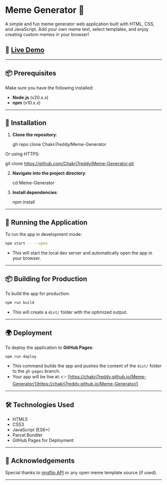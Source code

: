 

# Meme Generator 🎨

A simple and fun meme generator web application built with HTML, CSS, and JavaScript. Add your own meme text, select templates, and enjoy creating custom memes in your browser!

## 🔗 [Live Demo](https://chakri7reddy.github.io/Meme-Generator/)

---

## 📦 Prerequisites

Make sure you have the following installed:

- **Node.js** (v20.x.x)
- **npm** (v10.x.x)

---

## 🚀 Installation

1. **Clone the repository**:


   gh repo clone Chakri7reddy/Meme-Generator


Or using HTTPS:


git clone https://github.com/Chakri7reddy/Meme-Generator.git


2. **Navigate into the project directory**:

  
   cd Meme-Generator
  

3. **Install dependencies**:

  
   npm install
 

---

## 🧪 Running the Application

To run the app in development mode:

```bash
npm start -- --open
```

* This will start the local dev server and automatically open the app in your browser.

---

## 📦 Building for Production

To build the app for production:

```bash
npm run build
```

* This will create a `dist/` folder with the optimized output.

---

## 🌍 Deployment

To deploy the application to **GitHub Pages**:

```bash
npm run deploy
```

* This command builds the app and pushes the content of the `dist/` folder to the `gh-pages` branch.
* Your app will be live at:
  👉 [https://chakri7reddy.github.io/Meme-Generator/](https://chakri7reddy.github.io/Meme-Generator/)

---

## 🛠️ Technologies Used

* HTML5
* CSS3
* JavaScript (ES6+)
* Parcel Bundler
* GitHub Pages for Deployment

---

## 🙌 Acknowledgements

Special thanks to [imgflip API](https://imgflip.com/api) or any open meme template source (if used).

---


